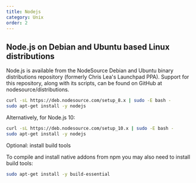 ```yaml
---
title: Nodejs
category: Unix
order: 2
---
```


## Node.js on Debian and Ubuntu based Linux distributions

Node.js is available from the NodeSource Debian and Ubuntu binary distributions repository (formerly Chris Lea's Launchpad PPA). Support for this repository, along with its scripts, can be found on GitHub at nodesource/distributions.

``` bash
curl -sL https://deb.nodesource.com/setup_8.x | sudo -E bash -
sudo apt-get install -y nodejs
```

Alternatively, for Node.js 10:

``` bash
curl -sL https://deb.nodesource.com/setup_10.x | sudo -E bash -
sudo apt-get install -y nodejs
```

Optional: install build tools

To compile and install native addons from npm you may also need to install build tools:

``` bash
sudo apt-get install -y build-essential
```